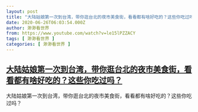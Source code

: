 ```yaml
---
layout: post
title: "大陆姑娘第一次到台湾，带你逛台北的夜市美食街，看看都有啥好吃的？这些你吃过吗？"
date: 2020-06-26T06:03:54.000Z
author: 渺渺看世界
from: https://www.youtube.com/watch?v=le15lPZZACY
tags: [ 渺渺看世界 ]
categories: [ 渺渺看世界 ]
---
```

<!--1593151434000-->
[大陆姑娘第一次到台湾，带你逛台北的夜市美食街，看看都有啥好吃的？这些你吃过吗？](https://www.youtube.com/watch?v=le15lPZZACY)
------

<div>
大陆姑娘第一次到台湾，带你逛台北的夜市美食街，看看都有啥好吃的？这些你吃过吗？
</div>
